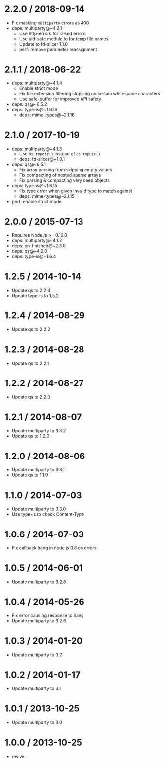 2.2.0 / 2018-09-14
==================

  * Fix masking `multiparty` errors as 400
  * deps: multiparty@~4.2.1
    - Use http-errors for raised errors
    - Use uid-safe module to for temp file names
    - Update to fd-slicer 1.1.0
    - perf: remove parameter reassignment

2.1.1 / 2018-06-22
==================

  * deps: multiparty@~4.1.4
    - Enable strict mode
    - Fix file extension filtering stopping on certain whitespace characters
    - Use safe-buffer for improved API safety
  * deps: qs@~6.5.2
  * deps: type-is@~1.6.16
    - deps: mime-types@~2.1.18

2.1.0 / 2017-10-19
==================

  * deps: multiparty@~4.1.3
    - Use `os.tmpdir()` instead of `os.tmpDir()`
    - deps: fd-slicer@~1.0.1
  * deps: qs@~6.5.1
    - Fix array parsing from skipping empty values
    - Fix compacting of nested sparse arrays
    - Fix parsing & compacting very deep objects
  * deps: type-is@~1.6.15
    - Fix type error when given invalid type to match against
    - deps: mime-types@~2.1.15
  * perf: enable strict mode

2.0.0 / 2015-07-13
==================

  * Requires Node.js >= 0.10.0
  * deps: multiparty@~4.1.2
  * deps: on-finished@~2.3.0
  * deps: qs@~4.0.0
  * deps: type-is@~1.6.4

1.2.5 / 2014-10-14
==================

  * Update qs to 2.2.4
  * Update type-is to 1.5.2

1.2.4 / 2014-08-29
==================

  * Update qs to 2.2.2

1.2.3 / 2014-08-28
==================

  * Update qs to 2.2.1

1.2.2 / 2014-08-27
==================

  * Update qs to 2.2.0

1.2.1 / 2014-08-07
==================

  * Update multiparty to 3.3.2
  * Update qs to 1.2.0

1.2.0 / 2014-08-06
==================

  * Update multiparty to 3.3.1
  * Update qs to 1.1.0

1.1.0 / 2014-07-03
==================

  * Update multiparty to 3.3.0
  * Use type-is to check Content-Type

1.0.6 / 2014-07-03
==================

  * Fix callback hang in node.js 0.8 on errors

1.0.5 / 2014-06-01
==================

  * Update multiparty to 3.2.8

1.0.4 / 2014-05-26
==================

  * Fix error causing response to hang
  * Update multiparty to 3.2.6

1.0.3 / 2014-01-20
==================

  * Update multiparty to 3.2

1.0.2 / 2014-01-17
==================

  * Update multiparty to 3.1

1.0.1 / 2013-10-25
==================

  * Update multiparty to 3.0

1.0.0 / 2013-10-25
==================

  * revive

